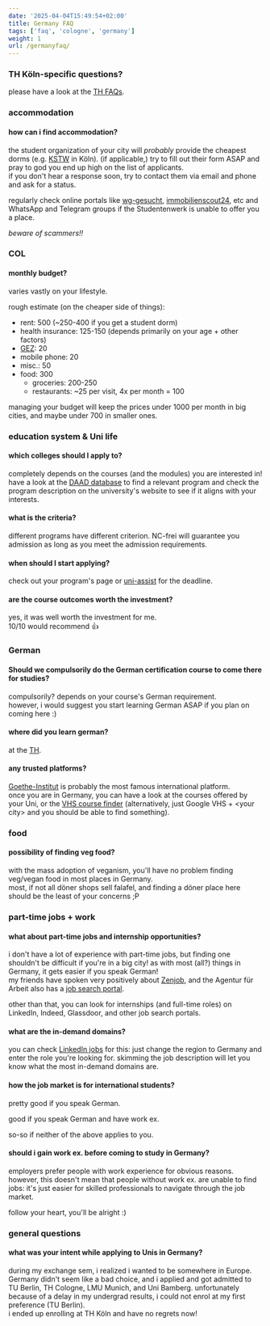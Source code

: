 ```yaml
---
date: '2025-04-04T15:49:54+02:00'
title: Germany FAQ
tags: ['faq', 'cologne', 'germany']
weight: 1
url: /germanyfaq/
---
```


### TH Köln-specific questions?

please have a look at the [TH FAQs](/thfaq).

### accommodation

#### how can i find accommodation?

the student organization of your city will *probably* provide the cheapest dorms (e.g. [KSTW](https://www.kstw.de/en/) in Köln). (if applicable,) try to fill out their form ASAP and pray to god you end up high on the list of applicants.\
if you don't hear a response soon, try to contact them via email and phone and ask for a status.

regularly check online portals like [wg-gesucht](https://www.wg-gesucht.de/), [immobilienscout24](https://www.immobilienscout24.de/), etc and WhatsApp and Telegram groups if the Studentenwerk is unable to offer you a place.

*beware of scammers!!*

### COL

#### monthly budget?

varies vastly on your lifestyle.

rough estimate (on the cheaper side of things):

* rent: 500 (~250-400 if you get a student dorm)
* health insurance: 125-150 (depends primarily on your age + other factors)
* [GEZ](https://www.rundfunkbeitrag.de/): 20
* mobile phone: 20
* misc.: 50
* food: 300
  * groceries: 200-250
  * restaurants: ~25 per visit, 4x per month = 100

managing your budget will keep the prices under 1000 per month in big cities, and maybe under 700 in smaller ones.

### education system & Uni life

#### which colleges should I apply to?

completely depends on the courses (and the modules) you are interested in!\
have a look at the [DAAD database](https://www.daad.de/en/studying-in-germany/universities/all-degree-programmes/) to find a relevant program and check the program description on the university's website to see if it aligns with your interests.

#### what is the criteria?

different programs have different criterion. NC-frei will guarantee you admission as long as you meet the admission requirements.

#### when should I start applying?

check out your program's page or [uni-assist](https://www.uni-assist.de/) for the deadline.

#### are the course outcomes worth the investment?

yes, it was well worth the investment for me.\
10/10 would recommend 👍

### German

#### Should we compulsorily do the German certification course to come there for studies?

compulsorily? depends on your course's German requirement.\
however, i would suggest you start learning German ASAP if you plan on coming here :\)

#### where did you learn german?

at the [TH](https://www.th-koeln.de/en/international_office/language-learning-center_68235.php).

#### any trusted platforms?

[Goethe-Institut](https://www.goethe.de/en/index.html) is probably the most famous international platform.\
once you are in Germany, you can have a look at the courses offered by your Uni, or the [VHS course finder](https://www.volkshochschule.de/kursfinder.php) (alternatively, just Google VHS + \<your city> and you should be able to find something).

### food

#### possibility of finding veg food?

with the mass adoption of veganism, you'll have no problem finding veg/vegan food in most places in Germany.\
most, if not all döner shops sell falafel, and finding a döner place here should be the least of your concerns ;P

### part-time jobs + work

#### what about part-time jobs and internship opportunities?

i don't have a lot of experience with part-time jobs, but finding one shouldn't be difficult if you're in a big city! as with most (all?) things in Germany, it gets easier if you speak German!\
my friends have spoken very positively about [Zenjob](https://www.zenjob.com/en/), and the Agentur für Arbeit also has a [job search portal](https://www.arbeitsagentur.de/jobsuche/).

other than that, you can look for internships (and full-time roles) on LinkedIn, Indeed, Glassdoor, and other job search portals.

#### what are the in-demand domains?

you can check [LinkedIn jobs](https://www.linkedin.com/jobs/) for this: just change the region to Germany and enter the role you're looking for. skimming the job description will let you know what the most in-demand domains are.

#### how the job market is for international students?

pretty good if you speak German.

good if you speak German and have work ex.

so-so if neither of the above applies to you.

#### should i gain work ex. before coming to study in Germany?

employers prefer people with work experience for obvious reasons.\
however, this doesn't mean that people without work ex. are unable to find jobs: it's just easier for skilled professionals to navigate through the job market.

follow your heart, you'll be alright :)

<!-- ### docs related

#### APS?

answer -->

### general questions

#### what was your intent while applying to Unis in Germany?

during my exchange sem, i realized i wanted to be somewhere in Europe.\
Germany didn't seem like a bad choice, and i applied and got admitted to TU Berlin, TH Cologne, LMU Munich, and Uni Bamberg.
unfortunately because of a delay in my undergrad results, i could not enrol at my first preference (TU Berlin).\
i ended up enrolling at TH Köln and have no regrets now!
